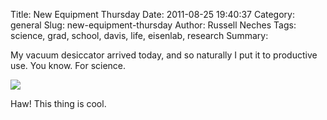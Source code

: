 Title: New Equipment Thursday
Date: 2011-08-25 19:40:37
Category: general
Slug: new-equipment-thursday
Author: Russell Neches
Tags: science, grad, school, davis, life, eisenlab, research
Summary: 


My vacuum desiccator arrived today, and so naturally I put it to
productive use. You know. For science.

![](http://vort.org/media/images/vacuum_glove_and_phone.jpg)

Haw! This thing is cool.
